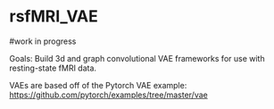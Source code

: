 # rsfMRI_VAE
#work in progress

Goals:
Build 3d and graph convolutional VAE frameworks for use with resting-state fMRI data.

VAEs are based off of the Pytorch VAE example: https://github.com/pytorch/examples/tree/master/vae
